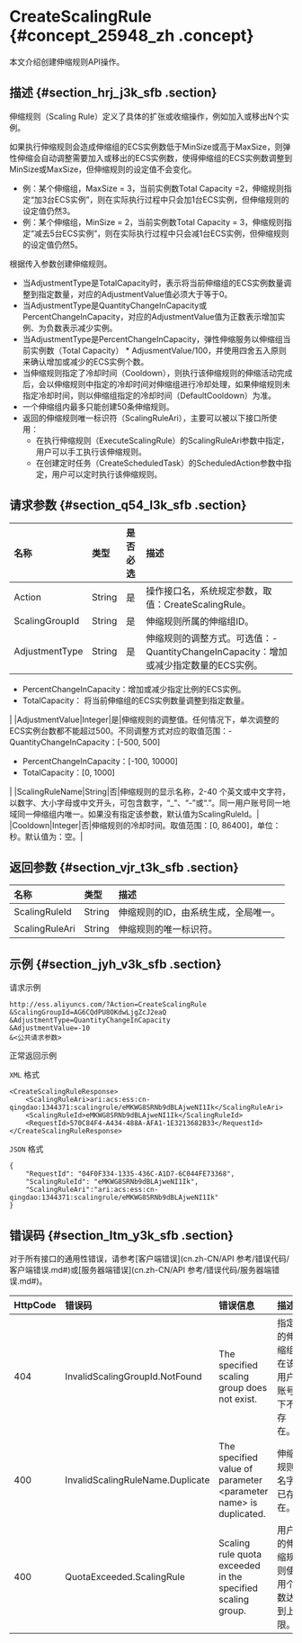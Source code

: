 # CreateScalingRule {#concept_25948_zh .concept}

本文介绍创建伸缩规则API操作。

## 描述 {#section_hrj_j3k_sfb .section}

伸缩规则（Scaling Rule）定义了具体的扩张或收缩操作，例如加入或移出N个实例。

如果执行伸缩规则会造成伸缩组的ECS实例数低于MinSize或高于MaxSize，则弹性伸缩会自动调整需要加入或移出的ECS实例数，使得伸缩组的ECS实例数调整到MinSize或MaxSize，但伸缩规则的设定值不会变化。

-   例：某个伸缩组，MaxSize = 3，当前实例数Total Capacity =2，伸缩规则指定“加3台ECS实例”，则在实际执行过程中只会加1台ECS实例，但伸缩规则的设定值仍然3。
-   例：某个伸缩组，MinSize = 2，当前实例数Total Capacity = 3，伸缩规则指定“减去5台ECS实例”，则在实际执行过程中只会减1台ECS实例，但伸缩规则的设定值仍然5。

根据传入参数创建伸缩规则。

-   当AdjustmentType是TotalCapacity时，表示将当前伸缩组的ECS实例数量调整到指定数量，对应的AdjustmentValue值必须大于等于0。
-   当AdjustmentType是QuantityChangeInCapacity或PercentChangeInCapacity，对应的AdjustmentValue值为正数表示增加实例、为负数表示减少实例。
-   当AdjustmentType是PercentChangeInCapacity，弹性伸缩服务以伸缩组当前实例数（Total Capacity） \* AdjusmentValue/100，并使用四舍五入原则来确认增加或减少的ECS实例个数。
-   当伸缩规则指定了冷却时间（Cooldown），则执行该伸缩规则的伸缩活动完成后，会以伸缩规则中指定的冷却时间对伸缩组进行冷却处理，如果伸缩规则未指定冷却时间，则以伸缩组指定的冷却时间（DefaultCooldown）为准。
-   一个伸缩组内最多只能创建50条伸缩规则。
-   返回的伸缩规则唯一标识符（ScalingRuleAri），主要可以被以下接口所使用：
    -   在执行伸缩规则（ExecuteScalingRule）的ScalingRuleAri参数中指定，用户可以手工执行该伸缩规则。
    -   在创建定时任务（CreateScheduledTask）的ScheduledAction参数中指定，用户可以定时执行该伸缩规则。

## 请求参数 {#section_q54_l3k_sfb .section}

|名称|类型|是否必选|描述|
|:-|:-|:---|:-|
|Action|String|是|操作接口名，系统规定参数，取值：CreateScalingRule。|
|ScalingGroupId|String|是|伸缩规则所属的伸缩组ID。|
|AdjustmentType|String|是|伸缩规则的调整方式。可选值：-   QuantityChangeInCapacity：增加或减少指定数量的ECS实例。
-   PercentChangeInCapacity：增加或减少指定比例的ECS实例。
-   TotalCapacity： 将当前伸缩组的ECS实例数量调整到指定数量。

|
|AdjustmentValue|Integer|是|伸缩规则的调整值。任何情况下，单次调整的ECS实例台数都不能超过500。不同调整方式对应的取值范围：-   QuantityChangeInCapacity：\[-500, 500\]
-   PercentChangeInCapacity：\[-100, 10000\]
-   TotalCapacity：\[0, 1000\]

|
|ScalingRuleName|String|否|伸缩规则的显示名称，2-40 个英文或中文字符，以数字、大小字母或中文开头，可包含数字，“\_”、“-”或“.”。同一用户账号同一地域同一伸缩组内唯一。如果没有指定该参数，默认值为ScalingRuleId。|
|Cooldown|Integer|否|伸缩规则的冷却时间。取值范围：\[0, 86400\]，单位：秒。默认值为：空。|

## 返回参数 {#section_vjr_t3k_sfb .section}

|名称|类型|描述|
|:-|:-|:-|
|ScalingRuleId|String|伸缩规则的ID，由系统生成，全局唯一。|
|ScalingRuleAri|String|伸缩规则的唯一标识符。|

## 示例 {#section_jyh_v3k_sfb .section}

请求示例

```
http://ess.aliyuncs.com/?Action=CreateScalingRule
&ScalingGroupId=AG6CQdPU8OKdwLjgZcJ2eaQ
&AdjustmentType=QuantityChangeInCapacity
&AdjustmentValue=-10
&<公共请求参数>
```

正常返回示例

`XML` 格式

```
<CreateScalingRuleResponse>   
    <ScalingRuleAri>ari:acs:ess:cn-qingdao:1344371:scalingrule/eMKWG8SRNb9dBLAjweNI1Ik</ScalingRuleAri>
    <ScalingRuleId>eMKWG8SRNb9dBLAjweNI1Ik</ScalingRuleId>
    <RequestId>570C84F4-A434-488A-AFA1-1E3213682B33</RequestId>
</CreateScalingRuleResponse>
```

`JSON` 格式

```
{
    "RequestId": "04F0F334-1335-436C-A1D7-6C044FE73368",
    "ScalingRuleId": "eMKWG8SRNb9dBLAjweNI1Ik",
    "ScalingRuleAri":"ari:acs:ess:cn-qingdao:1344371:scalingrule/eMKWG8SRNb9dBLAjweNI1Ik"
}
```

## 错误码 {#section_ltm_y3k_sfb .section}

对于所有接口的通用性错误，请参考[客户端错误](cn.zh-CN/API 参考/错误代码/客户端错误.md#)或[服务器端错误](cn.zh-CN/API 参考/错误代码/服务器端错误.md#)。

|HttpCode|错误码|错误信息|描述|
|--------|:--|:---|:-|
|404|InvalidScalingGroupId.NotFound|The specified scaling group does not exist.|指定的伸缩组在该用户账号下不存在。|
|400|InvalidScalingRuleName.Duplicate|The specified value of parameter <parameter name\> is duplicated.|伸缩规则名字已存在。|
|400|QuotaExceeded.ScalingRule|Scaling rule quota exceeded in the specified scaling group.|用户的伸缩规则使用个数达到上限。|

